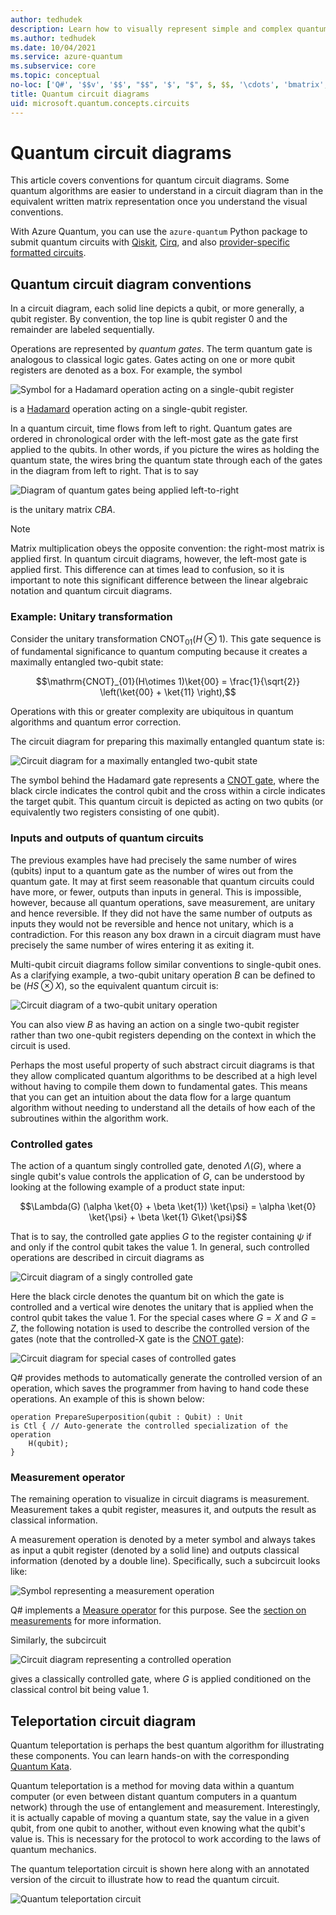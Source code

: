 ```yaml
---
author: tedhudek
description: Learn how to visually represent simple and complex quantum operations with quantum circuit diagrams.
ms.author: tedhudek
ms.date: 10/04/2021
ms.service: azure-quantum
ms.subservice: core
ms.topic: conceptual
no-loc: ['Q#', '$$v', '$$', "$$", '$', "$", $, $$, '\cdots', 'bmatrix', '\ddots', '\equiv', '\sum', '\begin', '\end', '\sqrt', '\otimes', '{', '}', '\text', '\phi', '\kappa', '\psi', '\alpha', '\beta', '\gamma', '\delta', '\omega', '\bra', '\ket', '\boldone', '\\\\', '\\', '=', '\frac', '\text', '\mapsto', '\dagger', '\to', '\begin{cases}', '\end{cases}', '\operatorname', '\braket', '\id', '\expect', '\defeq', '\variance', '\dd', '&', '\begin{align}', '\end{align}', '\Lambda', '\lambda', '\Omega', '\mathrm', '\left', '\right', '\qquad', '\times', '\big', '\langle', '\rangle', '\bigg', '\Big', '|', '\mathbb', '\vec', '\in', '\texttt', '\ne', '<', '>', '\leq', '\geq', '~~', '~', '\begin{bmatrix}', '\end{bmatrix}', '\_']
title: Quantum circuit diagrams
uid: microsoft.quantum.concepts.circuits
---
```


# Quantum circuit diagrams 

This article covers conventions for quantum circuit diagrams. Some quantum algorithms are easier to understand in a circuit diagram than in the equivalent written matrix representation once you understand the visual conventions.

With Azure Quantum, you can use the `azure-quantum` Python package to submit quantum circuits with [Qiskit](xref:microsoft.quantum.quickstarts.computing.qiskit), [Cirq](xref:microsoft.quantum.quickstarts.computing.cirq), and also [provider-specific formatted circuits](xref:microsoft.quantum.quickstarts.computing.provider).

## Quantum circuit diagram conventions

In a circuit diagram, each solid line depicts a qubit, or more generally, a qubit register. By convention, the top line is qubit register $0$ and the remainder are labeled sequentially. 

Operations are represented by *quantum gates*. The term quantum gate is analogous to classical logic gates. Gates acting on one or more qubit registers are denoted as a box.
For example, the symbol

<!--- ![](.\media\2.svg) --->
<!-- Can't find a way to easily center this... probably an extension needed:  -->
![Symbol for a Hadamard operation acting on a single-qubit register](~/media/2.svg)

is a [Hadamard](xref:Microsoft.Quantum.Intrinsic.H) operation acting on a single-qubit register.

In a quantum circuit, time flows from left to right. Quantum gates are ordered in chronological order with the left-most gate as the gate first applied to the qubits.
In other words, if you picture the wires as holding the quantum state, the wires bring the quantum state through each of the gates in the diagram from left to right.
That is to say 

<!--- ![](.\media\3.svg) --->
<!-- Can't find a way to easily center this... probably an extension needed:  -->
![Diagram of quantum gates being applied left-to-right](~/media/3.svg)

is the unitary matrix $CBA$.

> [!NOTE]
> Matrix multiplication obeys the opposite convention: the right-most matrix is applied first. In quantum circuit diagrams, however, the left-most gate is applied first.
>This difference can at times lead to confusion, so it is important to note this significant difference between the linear algebraic notation and quantum circuit diagrams.

### Example: Unitary transformation

Consider the unitary transformation $\text{ CNOT}_{01}(H\otimes 1)$.
This gate sequence is of fundamental significance to quantum computing because it creates a maximally entangled two-qubit state:

$$\mathrm{CNOT}_{01}(H\otimes 1)\ket{00} = \frac{1}{\sqrt{2}} \left(\ket{00} + \ket{11} \right),$$

Operations with this or greater complexity are ubiquitous in quantum algorithms and quantum error correction.

The circuit diagram for preparing this maximally entangled quantum state is:

<!--- ![](.\media\1.svg) --->
<!-- Can't find a way to easily center this... probably an extension needed:  -->
![Circuit diagram for a maximally entangled two-qubit state](~/media/1.svg)

The symbol behind the Hadamard gate represents a [CNOT gate](xref:Microsoft.Quantum.Intrinsic.CNOT), where the black circle indicates the control qubit and the cross within a circle indicates the target qubit. This quantum circuit is depicted as acting on two qubits (or equivalently two registers consisting of one qubit).

### Inputs and outputs of quantum circuits

The previous examples have had precisely the same number of wires (qubits) input to a quantum gate as the number of wires out from the quantum gate.
It may at first seem reasonable that quantum circuits could have more, or fewer, outputs than inputs in general.
This is impossible, however, because all quantum operations, save measurement, are unitary and hence reversible.
If they did not have the same number of outputs as inputs they would not be reversible and hence not unitary, which is a contradiction.
For this reason any box drawn in a circuit diagram must have precisely the same number of wires entering it as exiting it.

Multi-qubit circuit diagrams follow similar conventions to single-qubit ones.
As a clarifying example, a two-qubit unitary operation $B$ can be defined to be $(H S\otimes X)$, so the equivalent quantum circuit is:

<!--- ![](.\media\4.svg) --->
<!-- Can't find a way to easily center this... probably an extension needed:  -->
![Circuit diagram of a two-qubit unitary operation](~/media/4.svg)

You can also view $B$ as having an action on a single two-qubit register rather than two one-qubit registers depending on the context in which the circuit is used. 

Perhaps the most useful property of such abstract circuit diagrams is that they allow complicated quantum algorithms to be described at a high level without having to compile them down to fundamental gates.
This means that you can get an intuition about the data flow for a large quantum algorithm without needing to understand all the details of how each of the subroutines within the algorithm work.

### Controlled gates

The action of a quantum singly controlled gate, denoted $\Lambda(G)$, where a single qubit's value controls the application of $G$, can be understood by looking at the following example of a product state input:

$$\Lambda(G) (\alpha \ket{0} + \beta \ket{1}) \ket{\psi} = \alpha \ket{0} \ket{\psi} + \beta \ket{1} G\ket{\psi}$$

That is to say, the controlled gate applies $G$ to the register containing $\psi$ if and only if the control qubit takes the value $1$. In general, such controlled operations are described in circuit diagrams as

<!--- ![](.\media\5.svg) --->
<!-- Can't find a way to easily center this... probably an extension needed:  -->
![Circuit diagram of a singly controlled gate](~/media/5.svg)

Here the black circle denotes the quantum bit on which the gate is controlled and a vertical wire denotes the unitary that is applied when the control qubit takes the value $1$.
For the special cases where $G=X$ and $G=Z$, the following notation is used to describe the controlled version of the gates (note that the controlled-X gate is the [CNOT gate](xref:Microsoft.Quantum.Intrinsic.CNOT)):

<!--- ![](.\media\6.svg) --->
<!-- Can't find a way to easily center this... probably an extension needed:  -->
![Circuit diagram for special cases of controlled gates](~/media/6.svg)

Q# provides methods to automatically generate the controlled version of an operation, which saves the programmer from having to hand code these operations. An example of this is shown below:

```qsharp
operation PrepareSuperposition(qubit : Qubit) : Unit
is Ctl { // Auto-generate the controlled specialization of the operation
    H(qubit);
}
```

### Measurement operator
The remaining operation to visualize in circuit diagrams is measurement. Measurement takes a qubit register, measures it, and outputs the result as classical information.

A measurement operation is denoted by a meter symbol and always takes as input a qubit register (denoted by a solid line) and outputs classical information (denoted by a double line).
Specifically, such a subcircuit looks like:

<!--- ![](.\media\7.svg) ---->
<!-- Can't find a way to easily center this... probably an extension needed:  -->
![Symbol representing a measurement operation](~/media/7.svg)

Q# implements a [Measure operator](xref:Microsoft.Quantum.Intrinsic.Measure) for this purpose.
See the [section on measurements](xref:microsoft.quantum.libraries.overview.standard.prelude#measurements) for more information.

Similarly, the subcircuit

<!--- ![](.\media\8.svg) --->
<!-- Can't find a way to easily center this... probably an extension needed:  -->
![Circuit diagram representing a controlled operation](~/media/8.svg)

gives a classically controlled gate, where $G$ is applied conditioned on the classical control bit being value $1$.

## Teleportation circuit diagram

Quantum teleportation is perhaps the best quantum algorithm for illustrating these components.
You can learn hands-on with the corresponding [Quantum Kata](xref:microsoft.quantum.tutorial-qdk.katas).

Quantum teleportation is a method for moving data within a quantum computer (or even between distant quantum computers in a quantum network) through the use of entanglement and measurement.
Interestingly, it is actually capable of moving a quantum state, say the value in a given qubit, from one qubit to another, without even knowing what the qubit's value is.
This is necessary for the protocol to work according to the laws of quantum mechanics.

The quantum teleportation circuit is shown here along with an annotated version of the circuit to illustrate how to read the quantum circuit.

<!--- ![](.\media\tp2.svg){ width=50% } --->
![Quantum teleportation circuit](~/media/tp2.svg)
